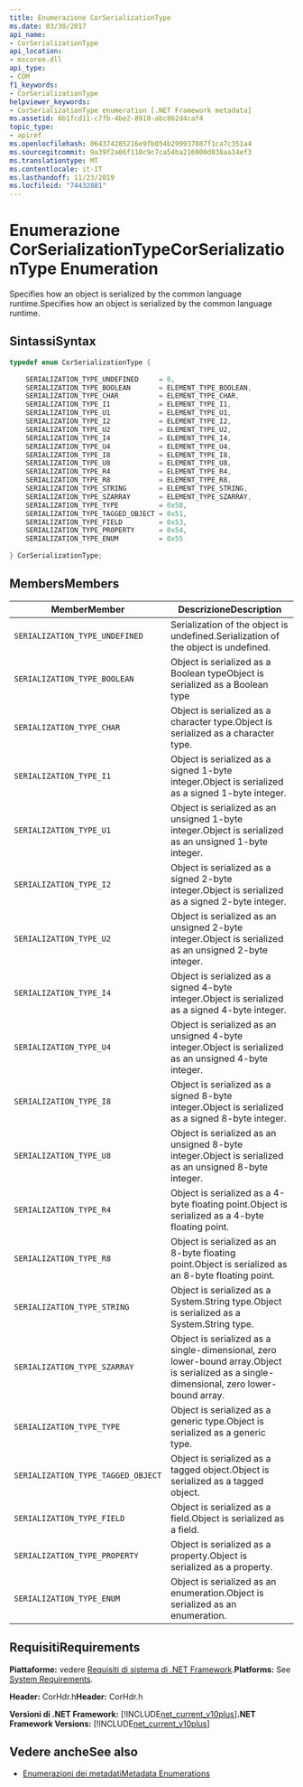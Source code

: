 ```yaml
---
title: Enumerazione CorSerializationType
ms.date: 03/30/2017
api_name:
- CorSerializationType
api_location:
- mscoree.dll
api_type:
- COM
f1_keywords:
- CorSerializationType
helpviewer_keywords:
- CorSerializationType enumeration [.NET Framework metadata]
ms.assetid: 6b1fcd11-c7fb-4be2-8910-abc862d4caf4
topic_type:
- apiref
ms.openlocfilehash: 064374285216e9fb054b299937087f1ca7c351a4
ms.sourcegitcommit: 9a39f2a06f110c9c7ca54ba216900d038aa14ef3
ms.translationtype: MT
ms.contentlocale: it-IT
ms.lasthandoff: 11/23/2019
ms.locfileid: "74432881"
---
```

# <a name="corserializationtype-enumeration"></a><span data-ttu-id="c9add-102">Enumerazione CorSerializationType</span><span class="sxs-lookup"><span data-stu-id="c9add-102">CorSerializationType Enumeration</span></span>
<span data-ttu-id="c9add-103">Specifies how an object is serialized by the common language runtime.</span><span class="sxs-lookup"><span data-stu-id="c9add-103">Specifies how an object is serialized by the common language runtime.</span></span>  
  
## <a name="syntax"></a><span data-ttu-id="c9add-104">Sintassi</span><span class="sxs-lookup"><span data-stu-id="c9add-104">Syntax</span></span>  
  
```cpp  
typedef enum CorSerializationType {  
  
    SERIALIZATION_TYPE_UNDEFINED     = 0,  
    SERIALIZATION_TYPE_BOOLEAN       = ELEMENT_TYPE_BOOLEAN,  
    SERIALIZATION_TYPE_CHAR          = ELEMENT_TYPE_CHAR,  
    SERIALIZATION_TYPE_I1            = ELEMENT_TYPE_I1,  
    SERIALIZATION_TYPE_U1            = ELEMENT_TYPE_U1,  
    SERIALIZATION_TYPE_I2            = ELEMENT_TYPE_I2,  
    SERIALIZATION_TYPE_U2            = ELEMENT_TYPE_U2,  
    SERIALIZATION_TYPE_I4            = ELEMENT_TYPE_I4,  
    SERIALIZATION_TYPE_U4            = ELEMENT_TYPE_U4,  
    SERIALIZATION_TYPE_I8            = ELEMENT_TYPE_I8,  
    SERIALIZATION_TYPE_U8            = ELEMENT_TYPE_U8,  
    SERIALIZATION_TYPE_R4            = ELEMENT_TYPE_R4,  
    SERIALIZATION_TYPE_R8            = ELEMENT_TYPE_R8,  
    SERIALIZATION_TYPE_STRING        = ELEMENT_TYPE_STRING,  
    SERIALIZATION_TYPE_SZARRAY       = ELEMENT_TYPE_SZARRAY,  
    SERIALIZATION_TYPE_TYPE          = 0x50,  
    SERIALIZATION_TYPE_TAGGED_OBJECT = 0x51,  
    SERIALIZATION_TYPE_FIELD         = 0x53,  
    SERIALIZATION_TYPE_PROPERTY      = 0x54,  
    SERIALIZATION_TYPE_ENUM          = 0x55  
  
} CorSerializationType;  
```  
  
## <a name="members"></a><span data-ttu-id="c9add-105">Members</span><span class="sxs-lookup"><span data-stu-id="c9add-105">Members</span></span>  
  
|<span data-ttu-id="c9add-106">Member</span><span class="sxs-lookup"><span data-stu-id="c9add-106">Member</span></span>|<span data-ttu-id="c9add-107">Descrizione</span><span class="sxs-lookup"><span data-stu-id="c9add-107">Description</span></span>|  
|------------|-----------------|  
|`SERIALIZATION_TYPE_UNDEFINED`|<span data-ttu-id="c9add-108">Serialization of the object is undefined.</span><span class="sxs-lookup"><span data-stu-id="c9add-108">Serialization of the object is undefined.</span></span>|  
|`SERIALIZATION_TYPE_BOOLEAN`|<span data-ttu-id="c9add-109">Object is serialized as a Boolean type</span><span class="sxs-lookup"><span data-stu-id="c9add-109">Object is serialized as a Boolean type</span></span>|  
|`SERIALIZATION_TYPE_CHAR`|<span data-ttu-id="c9add-110">Object is serialized as a character type.</span><span class="sxs-lookup"><span data-stu-id="c9add-110">Object is serialized as a character type.</span></span>|  
|`SERIALIZATION_TYPE_I1`|<span data-ttu-id="c9add-111">Object is serialized as a signed 1-byte integer.</span><span class="sxs-lookup"><span data-stu-id="c9add-111">Object is serialized as a signed 1-byte integer.</span></span>|  
|`SERIALIZATION_TYPE_U1`|<span data-ttu-id="c9add-112">Object is serialized as an unsigned 1-byte integer.</span><span class="sxs-lookup"><span data-stu-id="c9add-112">Object is serialized as an unsigned 1-byte integer.</span></span>|  
|`SERIALIZATION_TYPE_I2`|<span data-ttu-id="c9add-113">Object is serialized as a signed 2-byte integer.</span><span class="sxs-lookup"><span data-stu-id="c9add-113">Object is serialized as a signed 2-byte integer.</span></span>|  
|`SERIALIZATION_TYPE_U2`|<span data-ttu-id="c9add-114">Object is serialized as an unsigned 2-byte integer.</span><span class="sxs-lookup"><span data-stu-id="c9add-114">Object is serialized as an unsigned 2-byte integer.</span></span>|  
|`SERIALIZATION_TYPE_I4`|<span data-ttu-id="c9add-115">Object is serialized as a signed 4-byte integer.</span><span class="sxs-lookup"><span data-stu-id="c9add-115">Object is serialized as a signed 4-byte integer.</span></span>|  
|`SERIALIZATION_TYPE_U4`|<span data-ttu-id="c9add-116">Object is serialized as an unsigned 4-byte integer.</span><span class="sxs-lookup"><span data-stu-id="c9add-116">Object is serialized as an unsigned 4-byte integer.</span></span>|  
|`SERIALIZATION_TYPE_I8`|<span data-ttu-id="c9add-117">Object is serialized as a signed 8-byte integer.</span><span class="sxs-lookup"><span data-stu-id="c9add-117">Object is serialized as a signed 8-byte integer.</span></span>|  
|`SERIALIZATION_TYPE_U8`|<span data-ttu-id="c9add-118">Object is serialized as an unsigned 8-byte integer.</span><span class="sxs-lookup"><span data-stu-id="c9add-118">Object is serialized as an unsigned 8-byte integer.</span></span>|  
|`SERIALIZATION_TYPE_R4`|<span data-ttu-id="c9add-119">Object is serialized as a 4-byte floating point.</span><span class="sxs-lookup"><span data-stu-id="c9add-119">Object is serialized as a 4-byte floating point.</span></span>|  
|`SERIALIZATION_TYPE_R8`|<span data-ttu-id="c9add-120">Object is serialized as an 8-byte floating point.</span><span class="sxs-lookup"><span data-stu-id="c9add-120">Object is serialized as an 8-byte floating point.</span></span>|  
|`SERIALIZATION_TYPE_STRING`|<span data-ttu-id="c9add-121">Object is serialized as a System.String type.</span><span class="sxs-lookup"><span data-stu-id="c9add-121">Object is serialized as a System.String type.</span></span>|  
|`SERIALIZATION_TYPE_SZARRAY`|<span data-ttu-id="c9add-122">Object is serialized as a single-dimensional, zero lower-bound array.</span><span class="sxs-lookup"><span data-stu-id="c9add-122">Object is serialized as a single-dimensional, zero lower-bound array.</span></span>|  
|`SERIALIZATION_TYPE_TYPE`|<span data-ttu-id="c9add-123">Object is serialized as a generic type.</span><span class="sxs-lookup"><span data-stu-id="c9add-123">Object is serialized as a generic type.</span></span>|  
|`SERIALIZATION_TYPE_TAGGED_OBJECT`|<span data-ttu-id="c9add-124">Object is serialized as a tagged object.</span><span class="sxs-lookup"><span data-stu-id="c9add-124">Object is serialized as a tagged object.</span></span>|  
|`SERIALIZATION_TYPE_FIELD`|<span data-ttu-id="c9add-125">Object is serialized as a field.</span><span class="sxs-lookup"><span data-stu-id="c9add-125">Object is serialized as a field.</span></span>|  
|`SERIALIZATION_TYPE_PROPERTY`|<span data-ttu-id="c9add-126">Object is serialized as a property.</span><span class="sxs-lookup"><span data-stu-id="c9add-126">Object is serialized as a property.</span></span>|  
|`SERIALIZATION_TYPE_ENUM`|<span data-ttu-id="c9add-127">Object is serialized as an enumeration.</span><span class="sxs-lookup"><span data-stu-id="c9add-127">Object is serialized as an enumeration.</span></span>|  
  
## <a name="requirements"></a><span data-ttu-id="c9add-128">Requisiti</span><span class="sxs-lookup"><span data-stu-id="c9add-128">Requirements</span></span>  
 <span data-ttu-id="c9add-129">**Piattaforme:** vedere [Requisiti di sistema di .NET Framework](../../../../docs/framework/get-started/system-requirements.md).</span><span class="sxs-lookup"><span data-stu-id="c9add-129">**Platforms:** See [System Requirements](../../../../docs/framework/get-started/system-requirements.md).</span></span>  
  
 <span data-ttu-id="c9add-130">**Header:** CorHdr.h</span><span class="sxs-lookup"><span data-stu-id="c9add-130">**Header:** CorHdr.h</span></span>  
  
 <span data-ttu-id="c9add-131">**Versioni di .NET Framework:** [!INCLUDE[net_current_v10plus](../../../../includes/net-current-v10plus-md.md)]</span><span class="sxs-lookup"><span data-stu-id="c9add-131">**.NET Framework Versions:** [!INCLUDE[net_current_v10plus](../../../../includes/net-current-v10plus-md.md)]</span></span>  
  
## <a name="see-also"></a><span data-ttu-id="c9add-132">Vedere anche</span><span class="sxs-lookup"><span data-stu-id="c9add-132">See also</span></span>

- [<span data-ttu-id="c9add-133">Enumerazioni dei metadati</span><span class="sxs-lookup"><span data-stu-id="c9add-133">Metadata Enumerations</span></span>](../../../../docs/framework/unmanaged-api/metadata/metadata-enumerations.md)
